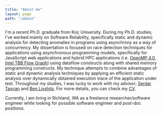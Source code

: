 ```yaml
---
title: "About me"
layout: page
path: "/about"
---
```


I'm a recent Ph.D. graduate from Koç University. During my Ph.D. studies, I've worked mainly on Software Reliability, specifically static and dynamic analysis for detecting anomalies in programs using asynchrony as a way of concurrency. My dissertation is focused on race detection techniques for applications using asynchronous programming models, specifically for JavaScript web applications and hybrid HPC applications (i.e. [OpenMP 4.0](http://openmp.org/wp/openmp-specifications/), [Intel TBB Flow Graph](https://www.threadingbuildingblocks.org/tutorial-intel-tbb-flow-graph)) using dataflow constructs along with shared memory programming constructs. My technique attempts to combine advantages of static and dynamic analysis techniques by applying an efficient static analysis over dynamically obtained execution trace of the application under test. Throughout my studies, I was lucky to work with my advisor; [Serdar Taşıran](http://home.ku.edu.tr/~stasiran/) and [Ben Livshits](http://research.microsoft.com/en-us/um/people/livshits/). For more details, you can check my [CV](../CV.pdf).


Currently, I am living in Richland, WA as a freelance researcher/software engineer while looking for possible software engineer and post-doc positions.

